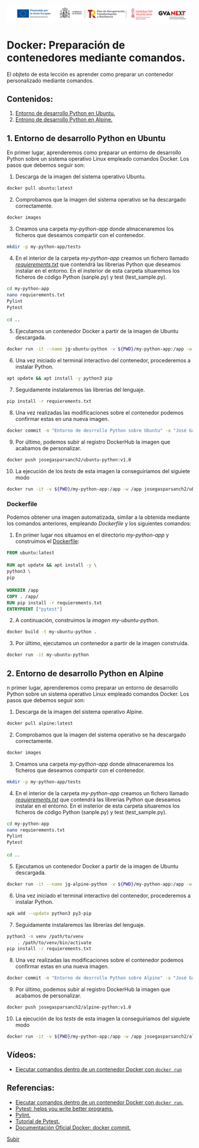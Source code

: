 ![Logotipos Fondos Next Generation](../imagenes/Logotipo_ME_FP_GV_FSE.png)
<a name="top"></a>
# Docker: Preparación de contenedores mediante comandos.
El objteto de esta lección es aprender como preparar un contenedor personalizado mediante comandos.

## Contenidos:
1. [Entorno de desarrollo Python en Ubuntu.](#titulo1)
2. [Entrono de desarrollo Python en Alpine.](#titulo2)
   
<a name="titulo1"></a>
## 1. Entorno de desarrollo Python en Ubuntu
En primer lugar, aprenderemos como preparar un entorno de desarrollo Python sobre un sistema operativo Linux empleado comandos Docker. Los pasos que debemos seguir son:
1. Descarga de la imagen del sistema operativo Ubuntu.
```bash
docker pull ubuntu:latest
```
2. Comprobamos que la imagen del sistema operativo se ha descargado correctamente.
```bash
docker images
```
3. Creamos una carpeta *my-python-app* donde almacenaremos los ficheros que deseamos compartir con el contenedor.
```bash
mkdir -p my-python-app/tests
```
4. En el interior de la carpeta *my-python-app* creamos un fichero llamado *[requierements.txt](../my-python-app/requierements.txt)* que contendrá las librerias Python que deseamos instalar en el entorno. En el insterior de esta carpeta situaremos los ficheros de código Python (sanple.py) y test (test_sample.py).
```bash
cd my-python-app
nano requierements.txt
Pylint
Pytest

cd ..
```

5. Ejecutamos un contenedor Docker a partir de la imagen de Ubuntu descargada.
```bash
docker run -it --name jg-ubuntu-python -v ${PWD}/my-python-app:/app -w /app ubuntu
```
6. Una vez iniciado el terminal interactivo del contenedor, procederemos a instalar Python.
```sh
apt update && apt install -y python3 pip
```
7. Seguidamente instalaremos las librerías del lenguaje.
```sh
pip install -r requierements.txt
```
8. Una vez realizadas las modificaciones sobre el contenedor podemos confirmar estas en una nueva imagen.
```bash
docker commit -m "Entorno de desrrollo Python sobre Ubuntu" -a "José Gaspar Sánchez García <jg.sanchezgarcia@edu.gva.es>" jg-ubuntu-python josegasparsanch2/ubuntu-python:v1.0
```
9. Por último, podemos subir al registro DockerHub la imagen que acabamos de personalizar.
```sh
docker push josegasparsanch2/ubuntu-python:v1.0
```
10. La ejecución de los *tests* de esta imagen la conseguiriamos del siguiete modo
```sh
docker run -it -v ${PWD}/my-python-app:/app -w /app josegasparsanch2/ubuntu-python:v1.0 pytest
```
### Dockerfile
Podemos obtener una imagen automatizada, similar a la obtenida mediante los comandos anteriores, empleando *Dockerfile* y los siguientes comandos:
1. En primer lugar nos situamos en el directorio *my-python-app* y construimos el [Dockerfile](../my-python-app/Dockerfile):
```dockerfile
FROM ubuntu:latest

RUN apt update && apt install -y \
python3 \
pip

WORKDIR /app
COPY . /app/
RUN pip install -r requierements.txt
ENTRYPOINT ["pytest"]
```
2. A continuación, construimos la *imagen my-ubuntu-python*.
```bash
docker build -t my-ubuntu-python .
```
3. Por último, ejecutamos un contenedor a partir de la imagen construida.
```sh
docker run -it my-ubuntu-python
```
<a name="titulo2"></a>
## 2. Entorno de desarrollo Python en Alpine
n primer lugar, aprenderemos como preparar un entorno de desarrollo Python sobre un sistema operativo Linux empleado comandos Docker. Los pasos que debemos seguir son:
1. Descarga de la imagen del sistema operativo Alpine.
```bash
docker pull alpine:latest
```
2. Comprobamos que la imagen del sistema operativo se ha descargado correctamente.
```bash
docker images
```
3. Creamos una carpeta *my-python-app* donde almacenaremos los ficheros que deseamos compartir con el contenedor.
```bash
mkdir -p my-python-app/tests
```
4. En el interior de la carpeta *my-python-app* creamos un fichero llamado *[requierements.txt](../my-python-app/requierements.txt)* que contendrá las librerias Python que deseamos instalar en el entorno. En el insterior de esta carpeta situaremos los ficheros de código Python (sanple.py) y test (test_sample.py).
```bash
cd my-python-app
nano requierements.txt
Pylint
Pytest

cd ..
```

5. Ejecutamos un contenedor Docker a partir de la imagen de Ubuntu descargada.
```bash
docker run -it --name jg-alpine-python -v ${PWD}/my-python-app:/app -w /app alpine
```
6. Una vez iniciado el terminal interactivo del contenedor, procederemos a instalar Python.
```sh
apk add --update python3 py3-pip
```
7. Seguidamente instalaremos las librerías del lenguaje.
```sh
python3 -m venv /path/to/venv
    . /path/to/venv/bin/activate
pip install -r requierements.txt
```
8. Una vez realizadas las modificaciones sobre el contenedor podemos confirmar estas en una nueva imagen.
```bash
docker commit -m "Entorno de desrrollo Python sobre Alpine" -a "José Gaspar Sánchez García <jg.sanchezgarcia@edu.gva.es>" jg-alpine-python josegasparsanch2/alpine-python:v1.0
```
9. Por último, podemos subir al registro DockerHub la imagen que acabamos de personalizar.
```sh
docker push josegasparsanch2/alpine-python:v1.0
```
10. La ejecución de los *tests* de esta imagen la conseguiriamos del siguiete modo
```sh
docker run -it -v ${PWD}/my-python-app:/app -w /app josegasparsanch2/alpine-python:v1.0 pytest
```

## Vídeos:
- [Ejecutar comandos dentro de un contenedor Docker con `docker run`](https://youtu.be/3zxWWRmOdug)


## Referencias:
- [Ejecutar comandos dentro de un contenedor Docker con `docker run`.](https://geekytheory.com/curso-docker-ejecutar-comandos-dentro-contenedor-docker-run/)
- [Pytest: helps you write better programs.](https://docs.pytest.org/en/7.4.x/)
- [Pylint.](https://pypi.org/project/pylint/)
- [Tutorial de Pytest.](https://misovirtual.virtual.uniandes.edu.co/codelabs/tutorial-PyTest/index.html?index=..%2F..index#0)
- [Documentación Oficial Docker: docker commit.](https://docs.docker.com/engine/reference/commandline/commit/)

[Subir](#top)
